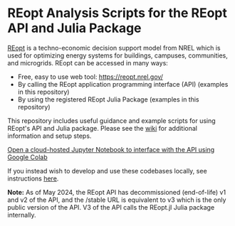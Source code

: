 # REopt Analysis Scripts for the REopt API and Julia Package

[REopt](https://reopt.nrel.gov/) is a techno-economic decision support model
from NREL which is used for optimizing energy systems for buildings, campuses,
communities, and microgrids. REopt can be accessed in many ways: 
- Free, easy to use web tool: https://reopt.nrel.gov/
- By calling the REopt application programming interface (API) (examples in this repository)
- By using the registered REopt Julia Package (examples in this repository)
  
This repository includes useful guidance and example scripts for using REopt's API and Julia package. Please see the [wiki](https://github.com/NREL/REopt-Analysis-Scripts/wiki) for additional information and setup steps. 

[Open a cloud-hosted Jupyter Notebook to interface with the API using Google Colab](https://colab.research.google.com/github/NREL/REopt-Analysis-Scripts/blob/master/REopt%20API%20Scripts/google_colab_simple_examples.ipynb)

If you instead wish to develop and use these codebases locally, see instructions [here](https://github.com/NREL/REopt_API/blob/master/README.md).

**Note:** As of May 2024, the REopt API has decommissioned (end-of-life) v1 and v2 of the API, and the /stable URL is equivalent to v3 which is the only public version of the API. V3 of the API calls the REopt.jl Julia package internally.
